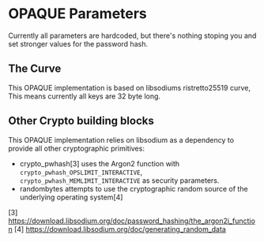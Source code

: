 # OPAQUE Parameters

Currently all parameters are hardcoded, but there's nothing stoping you
and set stronger values for the password hash.

## The Curve

This OPAQUE implementation is based on libsodiums ristretto25519 curve,
This means currently all keys are 32 byte long.

## Other Crypto building blocks

This OPAQUE implementation relies on libsodium as a dependency to
provide all other cryptographic primitives:

   - crypto_pwhash[3] uses the Argon2 function with
     `crypto_pwhash_OPSLIMIT_INTERACTIVE`,
     `crypto_pwhash_MEMLIMIT_INTERACTIVE` as security parameters.
   - randombytes attempts to use the cryptographic random source of
     the underlying operating system[4]


[3] https://download.libsodium.org/doc/password_hashing/the_argon2i_function
[4] https://download.libsodium.org/doc/generating_random_data

